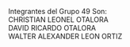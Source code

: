 Integrantes del Grupo 49 Son:
<br>
CHRISTIAN LEONEL OTALORA<br>
DAVID RICARDO OTALORA<br>
WALTER ALEXANDER LEON ORTIZ<br>
